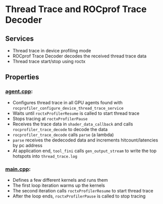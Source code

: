 # Thread Trace and ROCprof Trace Decoder

## Services

- Thread trace in device profiling mode
- ROCprof Trace Decoder decodes the received thread trace data
- Thread trace start/stop using roctx

## Properties

### [agent.cpp](agent.cpp):

- Configures thread trace in all GPU agents found with `rocprofiler_configure_device_thread_trace_service`
- Waits until `roctxProfilerResume` is called to start thread trace
- Stops tracing at `roctxProfilerPause`
- Receives the trace data in `shader_data_callback` and calls `rocprofiler_trace_decode` to decode the data
- `rocprofiler_trace_decode` calls `parse` (a lambda)
- `parse` receives the dedecoded data and increments hitcount/latencies by pc address
- At application end, `tool_fini` calls `gen_output_stream` to write the top hotspots into `thread_trace.log`

### [main.cpp](main.cpp):

- Defines a few different kernels and runs them
- The first loop iteration warms up the kernels
- The second iteration calls `roctxProfilerResume` to start thread trace
- After the loop ends, `roctxProfilerPause` is called to stop tracing

